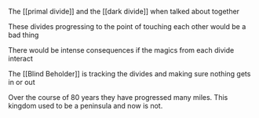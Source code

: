 The [[primal divide]] and the [[dark divide]] when talked about together

These divides progressing to the point of touching each other would be a bad thing 

There would be intense consequences if the magics from each divide interact

The [[Blind Beholder]] is tracking the divides and making sure nothing gets in or out

Over the course of 80 years they have progressed many miles. This kingdom used to be a peninsula and now is not.